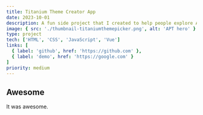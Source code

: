 ```yaml
---
title: Titanium Theme Creator App
date: 2023-10-01
description: A fun side project that I created to help people explore Atlanta.
image: { src: './thumbnail-titaniumthemepicker.png', alt: 'APT hero' }
type: project
tech: ['HTML', 'CSS', 'JavaScript', 'Vue']
links: [
  { label: 'github', href: 'https://github.com' },
  { label: 'demo', href: 'https://google.com' }
]
priority: medium
---
```


## Awesome

It was awesome.